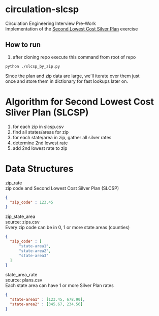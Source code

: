 # circulation-slcsp
Circulation Engineering Interview Pre-Work  
Implementation of the [Second Lowest Cost Silver Plan](https://homework.adhoc.team/slcsp/) exercise   
## How to run  
1. after cloning repo execute this command from root of repo  
```shell script
python ./slcsp_by_zip.py
```

Since the plan and zip data are large, we'll iterate over them just  
once and store them in dictionary for fast lookups later on. 

# Algorithm for Second Lowest Cost Sliver Plan (SLCSP)

1. for each zip in slcsp.csv
2. find all states/areas for zip
3. for each state/area in zip, gather all silver rates
4. determine 2nd lowest rate
5. add 2nd lowest rate to zip

# Data Structures  
zip_rate  
zip code and Second Lowest Cost Silver Plan (SLCSP)  
```json
{
  "zip_code" : 123.45
}
```
zip_state_area  
source: zips.csv  
Every zip code can be in 0, 1 or more state areas (counties)  
```json
{
  "zip_code" : [
      "state-area1",
      "state-area2",
      "state-area3"
  ]
}
```  

state_area_rate  
source: plans.csv    
Each state area can have 1 or more Silver Plan rates
```json
{
  "state-area1" : [123.45, 678.90],
  "state-area2" : [345.67, 234.56]
}
```  


